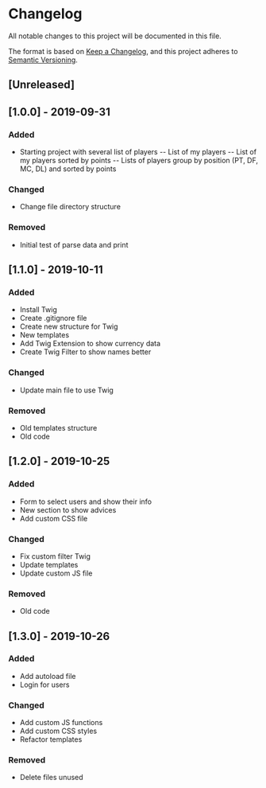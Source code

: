 # Changelog
All notable changes to this project will be documented in this file.

The format is based on [Keep a Changelog](https://keepachangelog.com/en/1.0.0/),
and this project adheres to [Semantic Versioning](https://semver.org/spec/v2.0.0.html).

## [Unreleased]

## [1.0.0] - 2019-09-31
### Added
- Starting project with several list of players
    -- List of my players
    -- List of my players sorted by points
    -- Lists of players group by position (PT, DF, MC, DL) and sorted by points

### Changed
- Change file directory structure

### Removed
- Initial test of parse data and print

## [1.1.0] - 2019-10-11
### Added
- Install Twig
- Create .gitignore file
- Create new structure for Twig
- New templates
- Add Twig Extension to show currency data
- Create Twig Filter to show names better

### Changed
- Update main file to use Twig

### Removed
- Old templates structure
- Old code

## [1.2.0] - 2019-10-25
### Added
- Form to select users and show their info
- New section to show advices
- Add custom CSS file

### Changed
- Fix custom filter Twig
- Update templates
- Update custom JS file

### Removed
- Old code

## [1.3.0] - 2019-10-26
### Added
- Add autoload file
- Login for users

### Changed
- Add custom JS functions
- Add custom CSS styles
- Refactor templates

### Removed
- Delete files unused